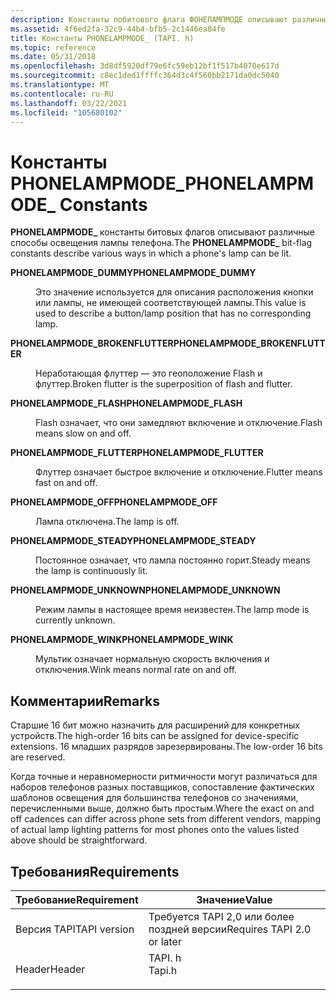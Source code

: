 ```yaml
---
description: Константы побитового флага ФОНЕЛАМПМОДЕ описывают различные способы освещения лампы для телефонов.
ms.assetid: 4f6ed2fa-32c9-44b4-bfb5-2c1446ea84fe
title: Константы PHONELAMPMODE_ (TAPI. h)
ms.topic: reference
ms.date: 05/31/2018
ms.openlocfilehash: 3d8df5920df79e6fc59eb12bf1f517b4070e617d
ms.sourcegitcommit: c8ec1ded1ffffc364d3c4f560bb2171da0dc5040
ms.translationtype: MT
ms.contentlocale: ru-RU
ms.lasthandoff: 03/22/2021
ms.locfileid: "105680102"
---
```

# <a name="phonelampmode_-constants"></a><span data-ttu-id="9cd2c-103">Константы PHONELAMPMODE_</span><span class="sxs-lookup"><span data-stu-id="9cd2c-103">PHONELAMPMODE_ Constants</span></span>

<span data-ttu-id="9cd2c-104">**PHONELAMPMODE_** константы битовых флагов описывают различные способы освещения лампы телефона.</span><span class="sxs-lookup"><span data-stu-id="9cd2c-104">The **PHONELAMPMODE_** bit-flag constants describe various ways in which a phone's lamp can be lit.</span></span>

<dl> <dt>

<span data-ttu-id="9cd2c-105"><span id="PHONELAMPMODE_DUMMY"></span><span id="phonelampmode_dummy"></span>**PHONELAMPMODE_DUMMY**</span><span class="sxs-lookup"><span data-stu-id="9cd2c-105"><span id="PHONELAMPMODE_DUMMY"></span><span id="phonelampmode_dummy"></span>**PHONELAMPMODE_DUMMY**</span></span>
</dt> <dd> <dl> <dt>



<span data-ttu-id="9cd2c-106">Это значение используется для описания расположения кнопки или лампы, не имеющей соответствующей лампы.</span><span class="sxs-lookup"><span data-stu-id="9cd2c-106">This value is used to describe a button/lamp position that has no corresponding lamp.</span></span>


</dt> </dl> </dd> <dt>

<span data-ttu-id="9cd2c-107"><span id="PHONELAMPMODE_BROKENFLUTTER"></span><span id="phonelampmode_brokenflutter"></span>**PHONELAMPMODE_BROKENFLUTTER**</span><span class="sxs-lookup"><span data-stu-id="9cd2c-107"><span id="PHONELAMPMODE_BROKENFLUTTER"></span><span id="phonelampmode_brokenflutter"></span>**PHONELAMPMODE_BROKENFLUTTER**</span></span>
</dt> <dd> <dl> <dt>



<span data-ttu-id="9cd2c-108">Неработающая флуттер — это геоположение Flash и флуттер.</span><span class="sxs-lookup"><span data-stu-id="9cd2c-108">Broken flutter is the superposition of flash and flutter.</span></span>


</dt> </dl> </dd> <dt>

<span data-ttu-id="9cd2c-109"><span id="PHONELAMPMODE_FLASH"></span><span id="phonelampmode_flash"></span>**PHONELAMPMODE_FLASH**</span><span class="sxs-lookup"><span data-stu-id="9cd2c-109"><span id="PHONELAMPMODE_FLASH"></span><span id="phonelampmode_flash"></span>**PHONELAMPMODE_FLASH**</span></span>
</dt> <dd> <dl> <dt>



<span data-ttu-id="9cd2c-110">Flash означает, что они замедляют включение и отключение.</span><span class="sxs-lookup"><span data-stu-id="9cd2c-110">Flash means slow on and off.</span></span>


</dt> </dl> </dd> <dt>

<span data-ttu-id="9cd2c-111"><span id="PHONELAMPMODE_FLUTTER"></span><span id="phonelampmode_flutter"></span>**PHONELAMPMODE_FLUTTER**</span><span class="sxs-lookup"><span data-stu-id="9cd2c-111"><span id="PHONELAMPMODE_FLUTTER"></span><span id="phonelampmode_flutter"></span>**PHONELAMPMODE_FLUTTER**</span></span>
</dt> <dd> <dl> <dt>



<span data-ttu-id="9cd2c-112">Флуттер означает быстрое включение и отключение.</span><span class="sxs-lookup"><span data-stu-id="9cd2c-112">Flutter means fast on and off.</span></span>


</dt> </dl> </dd> <dt>

<span data-ttu-id="9cd2c-113"><span id="PHONELAMPMODE_OFF"></span><span id="phonelampmode_off"></span>**PHONELAMPMODE_OFF**</span><span class="sxs-lookup"><span data-stu-id="9cd2c-113"><span id="PHONELAMPMODE_OFF"></span><span id="phonelampmode_off"></span>**PHONELAMPMODE_OFF**</span></span>
</dt> <dd> <dl> <dt>



<span data-ttu-id="9cd2c-114">Лампа отключена.</span><span class="sxs-lookup"><span data-stu-id="9cd2c-114">The lamp is off.</span></span>


</dt> </dl> </dd> <dt>

<span data-ttu-id="9cd2c-115"><span id="PHONELAMPMODE_STEADY"></span><span id="phonelampmode_steady"></span>**PHONELAMPMODE_STEADY**</span><span class="sxs-lookup"><span data-stu-id="9cd2c-115"><span id="PHONELAMPMODE_STEADY"></span><span id="phonelampmode_steady"></span>**PHONELAMPMODE_STEADY**</span></span>
</dt> <dd> <dl> <dt>



<span data-ttu-id="9cd2c-116">Постоянное означает, что лампа постоянно горит.</span><span class="sxs-lookup"><span data-stu-id="9cd2c-116">Steady means the lamp is continuously lit.</span></span>


</dt> </dl> </dd> <dt>

<span data-ttu-id="9cd2c-117"><span id="PHONELAMPMODE_UNKNOWN"></span><span id="phonelampmode_unknown"></span>**PHONELAMPMODE_UNKNOWN**</span><span class="sxs-lookup"><span data-stu-id="9cd2c-117"><span id="PHONELAMPMODE_UNKNOWN"></span><span id="phonelampmode_unknown"></span>**PHONELAMPMODE_UNKNOWN**</span></span>
</dt> <dd> <dl> <dt>



<span data-ttu-id="9cd2c-118">Режим лампы в настоящее время неизвестен.</span><span class="sxs-lookup"><span data-stu-id="9cd2c-118">The lamp mode is currently unknown.</span></span>


</dt> </dl> </dd> <dt>

<span data-ttu-id="9cd2c-119"><span id="PHONELAMPMODE_WINK"></span><span id="phonelampmode_wink"></span>**PHONELAMPMODE_WINK**</span><span class="sxs-lookup"><span data-stu-id="9cd2c-119"><span id="PHONELAMPMODE_WINK"></span><span id="phonelampmode_wink"></span>**PHONELAMPMODE_WINK**</span></span>
</dt> <dd> <dl> <dt>



<span data-ttu-id="9cd2c-120">Мультик означает нормальную скорость включения и отключения.</span><span class="sxs-lookup"><span data-stu-id="9cd2c-120">Wink means normal rate on and off.</span></span>


</dt> </dl> </dd> </dl>

## <a name="remarks"></a><span data-ttu-id="9cd2c-121">Комментарии</span><span class="sxs-lookup"><span data-stu-id="9cd2c-121">Remarks</span></span>

<span data-ttu-id="9cd2c-122">Старшие 16 бит можно назначить для расширений для конкретных устройств.</span><span class="sxs-lookup"><span data-stu-id="9cd2c-122">The high-order 16 bits can be assigned for device-specific extensions.</span></span> <span data-ttu-id="9cd2c-123">16 младших разрядов зарезервированы.</span><span class="sxs-lookup"><span data-stu-id="9cd2c-123">The low-order 16 bits are reserved.</span></span>

<span data-ttu-id="9cd2c-124">Когда точные и неравномерности ритмичности могут различаться для наборов телефонов разных поставщиков, сопоставление фактических шаблонов освещения для большинства телефонов со значениями, перечисленными выше, должно быть простым.</span><span class="sxs-lookup"><span data-stu-id="9cd2c-124">Where the exact on and off cadences can differ across phone sets from different vendors, mapping of actual lamp lighting patterns for most phones onto the values listed above should be straightforward.</span></span>

## <a name="requirements"></a><span data-ttu-id="9cd2c-125">Требования</span><span class="sxs-lookup"><span data-stu-id="9cd2c-125">Requirements</span></span>



| <span data-ttu-id="9cd2c-126">Требование</span><span class="sxs-lookup"><span data-stu-id="9cd2c-126">Requirement</span></span> | <span data-ttu-id="9cd2c-127">Значение</span><span class="sxs-lookup"><span data-stu-id="9cd2c-127">Value</span></span> |
|-------------------------|-----------------------------------------------------------------------------------|
| <span data-ttu-id="9cd2c-128">Версия TAPI</span><span class="sxs-lookup"><span data-stu-id="9cd2c-128">TAPI version</span></span><br/> | <span data-ttu-id="9cd2c-129">Требуется TAPI 2,0 или более поздней версии</span><span class="sxs-lookup"><span data-stu-id="9cd2c-129">Requires TAPI 2.0 or later</span></span><br/>                                             |
| <span data-ttu-id="9cd2c-130">Header</span><span class="sxs-lookup"><span data-stu-id="9cd2c-130">Header</span></span><br/>       | <dl> <span data-ttu-id="9cd2c-131"><dt>TAPI. h</dt></span><span class="sxs-lookup"><span data-stu-id="9cd2c-131"><dt>Tapi.h</dt></span></span> </dl> |



 

 




